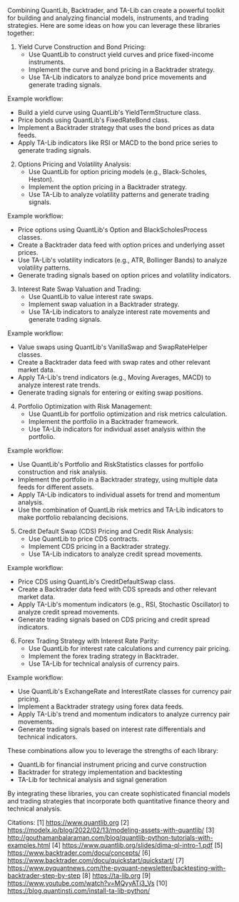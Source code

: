 Combining QuantLib, Backtrader, and TA-Lib can create a powerful toolkit for building and analyzing financial models, instruments, and trading strategies. Here are some ideas on how you can leverage these libraries together:

1. Yield Curve Construction and Bond Pricing:
   - Use QuantLib to construct yield curves and price fixed-income instruments.
   - Implement the curve and bond pricing in a Backtrader strategy.
   - Use TA-Lib indicators to analyze bond price movements and generate trading signals.

Example workflow:
- Build a yield curve using QuantLib's YieldTermStructure class.
- Price bonds using QuantLib's FixedRateBond class.
- Implement a Backtrader strategy that uses the bond prices as data feeds.
- Apply TA-Lib indicators like RSI or MACD to the bond price series to generate trading signals.

2. Options Pricing and Volatility Analysis:
   - Use QuantLib for option pricing models (e.g., Black-Scholes, Heston).
   - Implement the option pricing in a Backtrader strategy.
   - Use TA-Lib to analyze volatility patterns and generate trading signals.

Example workflow:
- Price options using QuantLib's Option and BlackScholesProcess classes.
- Create a Backtrader data feed with option prices and underlying asset prices.
- Use TA-Lib's volatility indicators (e.g., ATR, Bollinger Bands) to analyze volatility patterns.
- Generate trading signals based on option prices and volatility indicators.

3. Interest Rate Swap Valuation and Trading:
   - Use QuantLib to value interest rate swaps.
   - Implement swap valuation in a Backtrader strategy.
   - Use TA-Lib indicators to analyze interest rate movements and generate trading signals.

Example workflow:
- Value swaps using QuantLib's VanillaSwap and SwapRateHelper classes.
- Create a Backtrader data feed with swap rates and other relevant market data.
- Apply TA-Lib's trend indicators (e.g., Moving Averages, MACD) to analyze interest rate trends.
- Generate trading signals for entering or exiting swap positions.

4. Portfolio Optimization with Risk Management:
   - Use QuantLib for portfolio optimization and risk metrics calculation.
   - Implement the portfolio in a Backtrader framework.
   - Use TA-Lib indicators for individual asset analysis within the portfolio.

Example workflow:
- Use QuantLib's Portfolio and RiskStatistics classes for portfolio construction and risk analysis.
- Implement the portfolio in a Backtrader strategy, using multiple data feeds for different assets.
- Apply TA-Lib indicators to individual assets for trend and momentum analysis.
- Use the combination of QuantLib risk metrics and TA-Lib indicators to make portfolio rebalancing decisions.

5. Credit Default Swap (CDS) Pricing and Credit Risk Analysis:
   - Use QuantLib to price CDS contracts.
   - Implement CDS pricing in a Backtrader strategy.
   - Use TA-Lib indicators to analyze credit spread movements.

Example workflow:
- Price CDS using QuantLib's CreditDefaultSwap class.
- Create a Backtrader data feed with CDS spreads and other relevant market data.
- Apply TA-Lib's momentum indicators (e.g., RSI, Stochastic Oscillator) to analyze credit spread movements.
- Generate trading signals based on CDS pricing and credit spread indicators.

6. Forex Trading Strategy with Interest Rate Parity:
   - Use QuantLib for interest rate calculations and currency pair pricing.
   - Implement the forex trading strategy in Backtrader.
   - Use TA-Lib for technical analysis of currency pairs.

Example workflow:
- Use QuantLib's ExchangeRate and InterestRate classes for currency pair pricing.
- Implement a Backtrader strategy using forex data feeds.
- Apply TA-Lib's trend and momentum indicators to analyze currency pair movements.
- Generate trading signals based on interest rate differentials and technical indicators.

These combinations allow you to leverage the strengths of each library:
- QuantLib for financial instrument pricing and curve construction
- Backtrader for strategy implementation and backtesting
- TA-Lib for technical analysis and signal generation

By integrating these libraries, you can create sophisticated financial models and trading strategies that incorporate both quantitative finance theory and technical analysis.

Citations:
[1] https://www.quantlib.org
[2] https://modelx.io/blog/2022/02/13/modeling-assets-with-quantlib/
[3] http://gouthamanbalaraman.com/blog/quantlib-python-tutorials-with-examples.html
[4] https://www.quantlib.org/slides/dima-ql-intro-1.pdf
[5] https://www.backtrader.com/docu/concepts/
[6] https://www.backtrader.com/docu/quickstart/quickstart/
[7] https://www.pyquantnews.com/the-pyquant-newsletter/backtesting-with-backtrader-step-by-step
[8] https://ta-lib.org
[9] https://www.youtube.com/watch?v=MQyyATi3_Vs
[10] https://blog.quantinsti.com/install-ta-lib-python/
